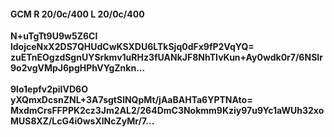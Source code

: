 #### GCM R 20/0c/400 L 20/0c/400
**N+uTgTt9U9w5Z6CI**<br/>**ldojceNxX2DS7QHUdCwKSXDU6LTkSjq0dFx9fP2VqYQ=**<br/>**zuETnEOgzdSgnUYSrkmv1uRHz3fUANkJF8NhTIvKun+Ay0wdk0r7/6NSIr9o2vgVMpJ6pgHPhVYgZnkn...**<br/><br/>
**9lo1epfv2piIVD6O**<br/>**yXQmxDcsnZNL+3A7sgtSlNQpMt/jAaBAHTa6YPTNAto=**<br/>**MxdmCrsFFPPK2cz3Jm2AL2/264DmC3Nokmm9Kziy97u9Yc1aWUh32xoMUS8XZ/LcG4i0wsXlNcZyMr/7...**